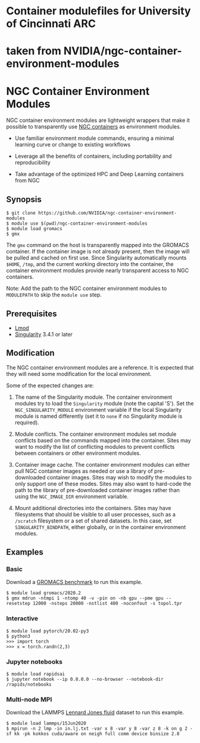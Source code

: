 # Container modulefiles for University of Cincinnati ARC
# taken from NVIDIA/ngc-container-environment-modules

# NGC Container Environment Modules

NGC container environment modules are lightweight wrappers that make
it possible to transparently use [NGC
containers](https://ngc.nvidia.com) as environment modules.

- Use familiar environment module commands, ensuring a minimal
  learning curve or change to existing workflows

- Leverage all the benefits of containers, including portability and
  reproducibility

- Take advantage of the optimized HPC and Deep Learning containers
  from NGC

## Synopsis

```
$ git clone https://github.com/NVIDIA/ngc-container-environment-modules
$ module use $(pwd)/ngc-container-environment-modules
$ module load gromacs
$ gmx
```

The `gmx` command on the host is transparently mapped into the GROMACS
container. If the container image is not already present, then the
image will be pulled and cached on first use.  Since Singularity
automatically mounts `$HOME`, `/tmp`, and the current working
directory into the container, the container environment modules provide
nearly transparent access to NGC containers.

Note: Add the path to the NGC container environment modules to
`MODULEPATH` to skip the `module use` step.

## Prerequisites

- [Lmod](https://lmod.readthedocs.io/en/latest/)
- [Singularity](https://sylabs.io/guides/latest/user-guide/) 3.4.1 or later

## Modification

The NGC container environment modules are a reference. It is expected
that they will need some modification for the local environment.

Some of the expected changes are:

1. The name of the Singularity module. The container environment
   modules try to load the `Singularity` module (note the capital
   'S'). Set the `NGC_SINGULARITY_MODULE` environment variable if the
   local Singularity module is named differently (set it to `none` if
   no Singularity module is required).

2. Module conflicts. The container environment modules set module
   conflicts based on the commands mapped into the container. Sites
   may want to modify the list of conflicting modules to prevent
   conflicts between containers or other environment modules.

3. Container image cache. The container environment modules can either
   pull NGC container images as needed or use a library of
   pre-downloaded container images. Sites may wish to modify the
   modules to only support one of these modes. Sites may also want to
   hard-code the path to the library of pre-downloaded container
   images rather than using the `NGC_IMAGE_DIR` environment variable.

4. Mount additional directories into the containers. Sites may have
   filesystems that should be visible to all user processes, such as a
   `/scratch` filesystem or a set of shared datasets. In this case,
   set `SINGULARITY_BINDPATH`, either globally, or in the container
   environment modules.

## Examples

### Basic

Download a [GROMACS benchmark](http://ftp.gromacs.org/pub/benchmarks/)
to run this example.

```
$ module load gromacs/2020.2
$ gmx mdrun -ntmpi 1 -ntomp 40 -v -pin on -nb gpu --pme gpu --resetstep 12000 -nsteps 20000 -nstlist 400 -noconfout -s topol.tpr
```

### Interactive

```
$ module load pytorch/20.02-py3
$ python3
>>> import torch
>>> x = torch.randn(2,3)
```

### Jupyter notebooks

```
$ module load rapidsai
$ jupyter notebook --ip 0.0.0.0 --no-browser --notebook-dir /rapids/notebooks
```

### Multi-node MPI

Download the LAMMPS [Lennard Jones
fluid](https://lammps.sandia.gov/inputs/in.lj.txt) dataset to run this
example.

```
$ module load lammps/15Jun2020
$ mpirun -n 2 lmp -in in.lj.txt -var x 8 -var y 8 -var z 8 -k on g 2 -sf kk -pk kokkos cuda/aware on neigh full comm device binsize 2.8
```
